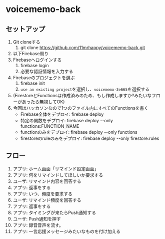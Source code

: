 # voicememo-back

## セットアップ

1. Git cloneする
   1. git clone https://github.com/11mrhappy/voicememo-back.git
2. 以下Firebase周り
3. Firebaseへログインする
   1. firebase login
   2. 必要な認証情報を入力する
4. Firebaseのプロジェクトを選ぶ
   1. firebase init
   2. `use an existing project`を選択し、`voicememo-3e665`を選択する
5. (FirestoreとFunctionsは作成済みのため、もし作成しますか?みたいなフローがあったら無視してOK)
6. 今回はハッカソンなので1つのファイル内にすべてのFunctionsを書く
   - Firebase全体をデプロイ: firebase deploy
   - 特定の関数をデプロイ: firebase deploy --only functions:FUNCTION_NAME
   - functionのみをデプロイ: firebase deploy --only functions
   - firestoreのruleのみをデプロイ: firebase deploy --only firestore:rules

## フロー

1. アプリ: ホーム画面「リマインド設定画面」
2. アプリ: 何をリマインドしてほしいか要求する
3. ユーザ: リマインド内容を回答する
4. アプリ: 返事をする
5. アプリ: いつ、頻度を要求する
6. ユーザ: リマインド頻度を回答する
7. アプリ: 返事をする
8. アプリ: タイミングが来たらPush通知する
9. ユーザ: Push通知を押す
10. アプリ: 録音音声を流す。
11. アプリ: 一言応援メッセージみたいなものを付け加える
